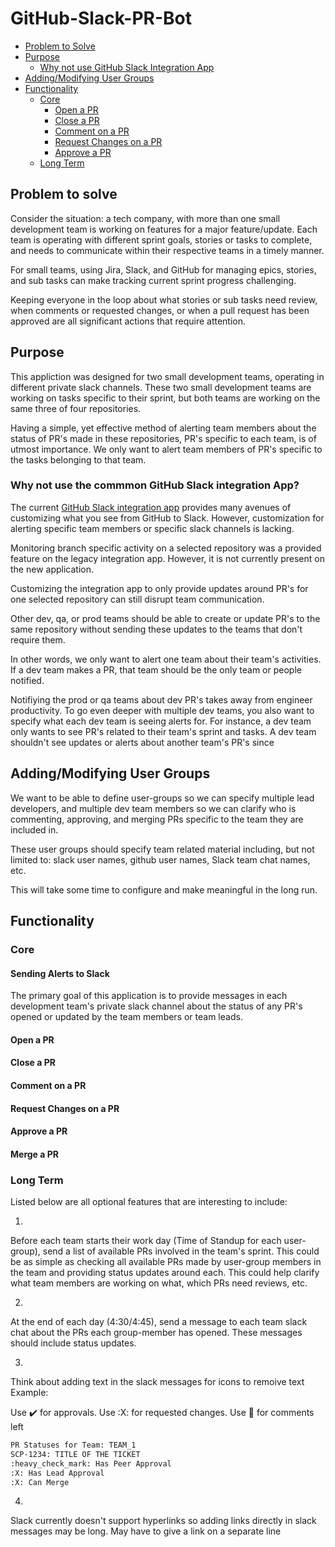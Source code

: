 # GitHub-Slack-PR-Bot

- [Problem to Solve](#problem-to-solve)
- [Purpose](#purpose)
  - [Why not use GitHub Slack Integration App](#Why-not-use-the-common-github-slack-integration-app?)
- [Adding/Modifying User Groups](#adding/modifying-user-groups)
- [Functionality](#functionality)
  - [Core](#core)
    - [Open a PR](#open-a-pr)
    - [Close a PR](#close-a-pr)
    - [Comment on a PR](#comment-on-a-pr)
    - [Request Changes on a PR](#request-changes-on-a-pr)
    - [Approve a PR](#approve-a-pr)
  - [Long Term](#long-term)

## Problem to solve

Consider the situation: a tech company, with more than one small development
team is working on features for a major feature/update. Each team is 
operating with different sprint goals, stories or tasks to complete, and 
needs to communicate within their respective teams in a timely manner.

For small teams, using Jira, Slack, and GitHub for managing epics, stories, 
and sub tasks can make tracking current sprint progress challenging. 

Keeping everyone in the loop about what stories or sub tasks need review, 
when comments or requested changes, or when a pull request has been 
approved are all significant actions that require attention.

## Purpose

This appliction was designed for two small development teams, operating
in different private slack channels. These two small development teams
are working on tasks specific to their sprint, but both teams are 
working on the same three of four repositories.

Having a simple, yet effective method of alerting team members about the
status of PR's made in these repositories, PR's specific to each team,
is of utmost importance. We only want to alert team members of PR's 
specific to the tasks belonging to that team.

### Why not use the commmon GitHub Slack integration App?

The current [GitHub Slack integration app](https://github.com/integrations/slack) provides many avenues of 
customizing what you see from GitHub to Slack. However, customization 
for alerting specific team members or specific slack channels is lacking.

Monitoring branch specific activity on a selected repository was 
a provided feature on the legacy integration app. However, it 
is not currently present on the new application.

Customizing the integration app to only provide updates around PR's 
for one selected repository can still disrupt team communication.

Other dev, qa, or prod teams should be able to create or update PR's to
the same repository without sending these updates to the teams that don't 
require them.

In other words, we only want to alert one team about their team's activities.
If a dev team makes a PR, that team should be the only team or people notified.

Notifiying the prod or qa teams about dev PR's takes away from engineer 
productivity. To go even deeper with multiple dev teams, you also want 
to specify what each dev team is seeing alerts for. For instance, a 
dev team only wants to see PR's related to their team's sprint and 
tasks. A dev team shouldn't see updates or alerts about another 
team's PR's since

## Adding/Modifying User Groups

We want to be able to define user-groups so we can specify multiple lead 
developers, and multiple dev team members so we can clarify who is 
commenting, approving, and merging PRs specific to the team they are included in.

These user groups should specify team related material including, but not 
limited to: slack user names, github user names, Slack team chat names, etc.

This will take some time to configure and make meaningful in the long run.

## Functionality

### Core

#### Sending Alerts to Slack

The primary goal of this application is to provide messages in each 
development team's private slack channel about the status of any PR's 
opened or updated by the team members or team leads. 

#### Open a PR


#### Close a PR


#### Comment on a PR


#### Request Changes on a PR


#### Approve a PR


#### Merge a PR


### Long Term

Listed below are all optional features that are interesting to include:

1) 
Before each team starts their work day (Time of Standup for each user-group), 
send a list of available PRs involved in the team's sprint. This 
could be as simple as checking all available PRs made by user-group
members in the team and providing status updates around each. This could help
clarify what team members are working on what, which PRs need reviews, etc.

2)
At the end of each day (4:30/4:45), send a message to each team slack
chat about the PRs each group-member has opened. These messages should include 
status updates. 

3)
Think about adding text in the slack messages for icons to remoive text
Example:

Use :heavy_check_mark: for approvals.
Use :X: for requested changes.
Use :thought_balloon: for comments left

```bash
PR Statuses for Team: TEAM_1
SCP-1234: TITLE OF THE TICKET
:heavy_check_mark: Has Peer Approval
:X: Has Lead Approval
:X: Can Merge
```

4)
Slack currently doesn't support hyperlinks so adding links
directly in slack messages may be long. May have to give a 
link on a separate line